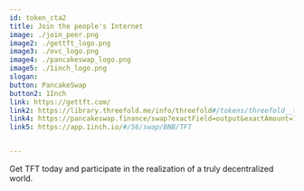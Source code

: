 ```yaml
---
id: token_cta2
title: Join the people's Internet
image: ./join_peer.png
image2: ./gettft_logo.png
image3: ./ovc_logo.png
image4: ./pancakeswap_logo.png
image5: ./1inch_logo.png
slogan:
button: PancakeSwap
button2: 1Inch
link: https://gettft.com/
link2: https://library.threefold.me/info/threefold#/tokens/threefold__tft_otc
link4: https://pancakeswap.finance/swap?exactField=output&exactAmount=100&outputCurrency=0x8f0FB159380176D324542b3a7933F0C2Fd0c2bbf&inputCurrency=0xe9e7cea3dedca5984780bafc599bd69add087d56?use=v2
link5: https://app.1inch.io/#/56/swap/BNB/TFT


---
```

Get TFT today and participate in the realization of a truly decentralized world.
